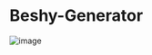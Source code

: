 # Beshy-Generator

![image](https://github.com/JanzenDC/Beshy-Generator/assets/145821913/65770cf6-4128-4c87-9070-6f87d17115e8)
